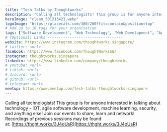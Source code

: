```yaml
---
title: "Tech Talks by Thoughtworks"
description: "Calling all technologists! This group is for anyone interested in talking about technology - IOT, agile software development, machine learning, security, and an"
heroImage: "clean_501213423.webp"
logoImage: "https://placecats.com/300/200?fit=contain&position=top"
# Add up to 10 tags for your organisation
tags: ["Software Development", "Web Technology", "Web Development", "Agile Project Management", "New Technology", "Mobile Technology", "Computer Programming"]
# (Optional) Links ----------------------------------
website: https://www.instagram.com/thoughtworks.singapore/
# twitter: <url>
facebook: https://www.facebook.com/ThoughtWorksSG/
instagram: thoughtworks.singapore
linkedin: https://www.linkedin.com/company/thoughtworks
# youtube: <url>
# tiktok: <url>
# discord: <url>
# github: <url>
# telegram: <url>
meetup: https://www.meetup.com/tech-talks-thoughtworks-singapore
---
```


Calling all technologists! This group is for anyone interested in talking about technology - IOT, agile software development, machine learning, security, and anything else! Join our events to share, learn and network!  
Recordings of previous sessions may be found at: [https://thght.works/3J4oUsR](https://thght.works/3J4oUsR)